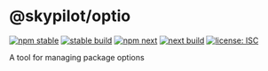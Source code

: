 # @skypilot/optio

[![npm stable](https://img.shields.io/npm/v/@skypilot/optio?label=stable)](https://www.npmjs.com/package/@skypilot/optio)
[![stable build](https://img.shields.io/github/workflow/status/skypilotcc/optio/Stable%20release?label=stable%20build)]()
[![npm next](https://img.shields.io/npm/v/@skypilot/optio/next?label=next)](https://www.npmjs.com/package/@skypilot/optio)
[![next build](https://img.shields.io/github/workflow/status/skypilotcc/optio/Prerelease?branch=next&label=next%20build)]()
[![license: ISC](https://img.shields.io/badge/license-ISC-blue.svg)](https://opensource.org/licenses/ISC)

A tool for managing package options

